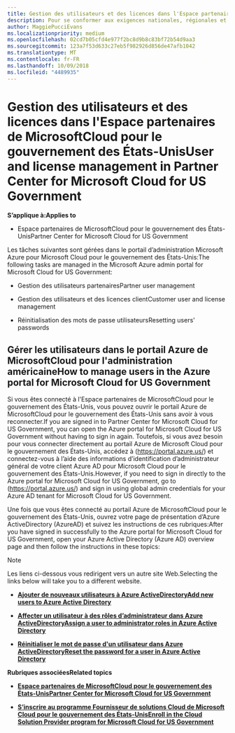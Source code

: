 ```yaml
---
title: Gestion des utilisateurs et des licences dans l'Espace partenaires de MicrosoftCloud pour le gouvernement des États-Unis | Espace partenaires de MicrosoftCloud pour le gouvernement des États-Unis
description: Pour se conformer aux exigences nationales, régionales et sectorielles qui régissent la collecte et l’utilisation des données personnelles, les fonctionnalités de gestion des utilisateurs ne sont pas disponibles dans l'Espace partenaires de MicrosoftCloud pour le gouvernement des États-Unis. Ajoutez et gérez plutôt les utilisateurs dans le portail Azure de MicrosoftCloud pour le gouvernement des États-Unis.
author: MaggiePucciEvans
ms.localizationpriority: medium
ms.openlocfilehash: 02cd7b05cfd4e977f2bc8d9b8c83bf72b54d9aa3
ms.sourcegitcommit: 123a7f53d633c27eb5f982926d856de47afb1042
ms.translationtype: MT
ms.contentlocale: fr-FR
ms.lasthandoff: 10/09/2018
ms.locfileid: "4489935"
---
```

# <a name="user-and-license-management-in-partner-center-for-microsoft-cloud-for-us-government"></a><span data-ttu-id="a200e-104">Gestion des utilisateurs et des licences dans l'Espace partenaires de MicrosoftCloud pour le gouvernement des États-Unis</span><span class="sxs-lookup"><span data-stu-id="a200e-104">User and license management in Partner Center for Microsoft Cloud for US Government</span></span>

**<span data-ttu-id="a200e-105">S’applique à:</span><span class="sxs-lookup"><span data-stu-id="a200e-105">Applies to</span></span>**

-  <span data-ttu-id="a200e-106">Espace partenaires de MicrosoftCloud pour le gouvernement des États-Unis</span><span class="sxs-lookup"><span data-stu-id="a200e-106">Partner Center for Microsoft Cloud for US Government</span></span>

<span data-ttu-id="a200e-107">Les tâches suivantes sont gérées dans le portail d’administration Microsoft Azure pour Microsoft Cloud pour le gouvernement des États-Unis:</span><span class="sxs-lookup"><span data-stu-id="a200e-107">The following tasks are managed in the Microsoft Azure admin portal for Microsoft Cloud for US Government:</span></span>

- <span data-ttu-id="a200e-108">Gestion des utilisateurs partenaires</span><span class="sxs-lookup"><span data-stu-id="a200e-108">Partner user management</span></span>

- <span data-ttu-id="a200e-109">Gestion des utilisateurs et des licences client</span><span class="sxs-lookup"><span data-stu-id="a200e-109">Customer user and license management</span></span>

- <span data-ttu-id="a200e-110">Réinitialisation des mots de passe utilisateurs</span><span class="sxs-lookup"><span data-stu-id="a200e-110">Resetting users' passwords</span></span>


## <a name="how-to-manage-users-in-the-azure-portal-for-microsoft-cloud-for-us-government"></a><span data-ttu-id="a200e-111">Gérer les utilisateurs dans le portail Azure de MicrosoftCloud pour l'administration américaine</span><span class="sxs-lookup"><span data-stu-id="a200e-111">How to manage users in the Azure portal for Microsoft Cloud for US Government</span></span>

<span data-ttu-id="a200e-112">Si vous êtes connecté à l'Espace partenaires de MicrosoftCloud pour le gouvernement des États-Unis, vous pouvez ouvrir le portail Azure de MicrosoftCloud pour le gouvernement des États-Unis sans avoir à vous reconnecter.</span><span class="sxs-lookup"><span data-stu-id="a200e-112">If you are signed in to Partner Center for Microsoft Cloud for US Government, you can open the Azure portal for Microsoft Cloud for US Government without having to sign in again.</span></span> <span data-ttu-id="a200e-113">Toutefois, si vous avez besoin pour vous connecter directement au portail Azure de Microsoft Cloud pour le gouvernement des États-Unis, accédez à (https://portal.azure.us/) et connectez-vous à l’aide des informations d’identification d’administrateur général de votre client Azure AD pour Microsoft Cloud pour le gouvernement des États-Unis.</span><span class="sxs-lookup"><span data-stu-id="a200e-113">However, if you need to sign in directly to the Azure portal for Microsoft Cloud for US Government, go to (https://portal.azure.us/) and sign in using global admin credentials for your Azure AD tenant for Microsoft Cloud for US Government.</span></span>

<span data-ttu-id="a200e-114">Une fois que vous êtes connecté au portail Azure de MicrosoftCloud pour le gouvernement des États-Unis, ouvrez votre page de présentation d’Azure ActiveDirectory (AzureAD) et suivez les instructions de ces rubriques:</span><span class="sxs-lookup"><span data-stu-id="a200e-114">After you have signed in successfully to the Azure portal for Microsoft Cloud for US Government, open your Azure Active Directory (Azure AD) overview page and then follow the instructions in these topics:</span></span>

> [!NOTE]  
> <span data-ttu-id="a200e-115">Les liens ci-dessous vous redirigent vers un autre site Web.</span><span class="sxs-lookup"><span data-stu-id="a200e-115">Selecting the links below will take you to a different website.</span></span> 

-  [**<span data-ttu-id="a200e-116">Ajouter de nouveaux utilisateurs à Azure ActiveDirectory</span><span class="sxs-lookup"><span data-stu-id="a200e-116">Add new users to Azure Active Directory</span></span>**](https://docs.microsoft.com/azure/active-directory/active-directory-users-create-azure-portal)

-  [**<span data-ttu-id="a200e-117">Affecter un utilisateur à des rôles d’administrateur dans Azure ActiveDirectory</span><span class="sxs-lookup"><span data-stu-id="a200e-117">Assign a user to administrator roles in Azure Active Directory</span></span>**](https://docs.microsoft.com/azure/active-directory/active-directory-users-assign-role-azure-portal)

-  [**<span data-ttu-id="a200e-118">Réinitialiser le mot de passe d'un utilisateur dans Azure ActiveDirectory</span><span class="sxs-lookup"><span data-stu-id="a200e-118">Reset the password for a user in Azure Active Directory</span></span>**](https://docs.microsoft.com/azure/active-directory/active-directory-users-reset-password-azure-portal)

**<span data-ttu-id="a200e-119">Rubriques associées</span><span class="sxs-lookup"><span data-stu-id="a200e-119">Related topics</span></span>**

-  [**<span data-ttu-id="a200e-120">Espace partenaires de MicrosoftCloud pour le gouvernement des États-Unis</span><span class="sxs-lookup"><span data-stu-id="a200e-120">Partner Center for Microsoft Cloud for US Government</span></span>**](partner-center-for-microsoft-us-govt-cloud.md)

-  [**<span data-ttu-id="a200e-121">S’inscrire au programme Fournisseur de solutions Cloud de Microsoft Cloud pour le gouvernement des États-Unis</span><span class="sxs-lookup"><span data-stu-id="a200e-121">Enroll in the Cloud Solution Provider program for Microsoft Cloud for US Government</span></span>**](enroll-in-csp-for-microsoft-us-govt-cloud.md)
